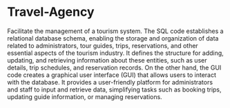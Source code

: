 # Travel-Agency
 Facilitate the management of a tourism system. The SQL code establishes a relational database schema, enabling the storage and organization of data related to administrators, tour guides, trips, reservations, and other essential aspects of the tourism industry. It defines the structure for adding, updating, and retrieving information about these entities, such as user details, trip schedules, and reservation records. On the other hand, the GUI code creates a graphical user interface (GUI) that allows users to interact with the database. It provides a user-friendly platform for administrators and staff to input and retrieve data, simplifying tasks such as booking trips, updating guide information, or managing reservations. 
